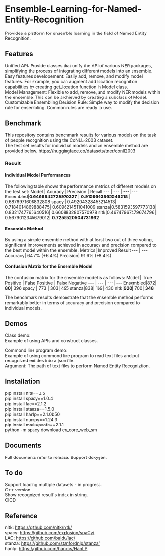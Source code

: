 # Ensemble-Learning-for-Named-Entity-Recognition
Provides a platform for ensemble learning in the field of Named Entity Recognition.

## Features
Unified API: Provide classes that unify the API of various NER packages, simplifying the process of integrating different models into an ensemble. \
Easy features developement: Easily add, remove, and modify model features. For example, you can augment add location recognition capabilities by creating get_location function in Model class. \
Model Management: Flexible to add, remove, and modify NER models within the ensemble. This can be archieved by creating a subclass of Model. \
Customizable Ensembling Decision Rule: Simple way to modify the decision rule for ensembling. Common rules are ready to use.

## Benchmark 
This repository contains benchmark results for various models on the task of people recognition using the CoNLL-2003 dataset. \
The test set results for individual models and an ensemble method are provided below.
https://huggingface.co/datasets/tner/conll2003

### Result
#### Individual Model Performances
The following table shows the performance metrics of different models on the test set:
 Model      | Acuracy | Precision  | Recall
 --- | --- | ---| ---
 Ensembled|**0.6468842729970327** | **0.9159663865546218** | 0.6876971608832808
 spacy      | 0.49204328453214513| 0.7184014869888475| 0.6096214511041009 
stanza|0.5831593597773138| 0.8321747765640516| 0.6608832807570978
nltk|0.46747967479674796| 0.5679012345679012| **0.7255520504731862**

#### Ensemble Method
By using a simple ensemble method with at least two out of three voting, significant improvements achieved in accuracy and precision compared to the best model within the ensemble.
Metrics|	Improved Result
 --- | --- 
Accuracy|	64.7% (+6.4%)
Precision|	91.6% (+8.4%)

#### Confusion Matrix for the Ensemble Model
The confusion matrix for the ensemble model is as follows:
 Model      | True Positive | False Positive  | False Negative
 --- | --- | ---| ---
 Ensembled|872| **80**| 396
 spacy      | 773 | 303| 495 
stanza|838| 169| 430
nltk|**920**| 700| **348**

The benchmark results demonstrate that the ensemble method performs remarkably better in terms of accuracy and precision compared to individual models. 

## Demos
Class demo: \
Example of using APIs and construct classes.

Commond line program demo: \
Example of using commond line program to read text files and put recognized entities into a json file. \
Argument: The path of text files to perform Named Entity Recogniztion.

## Installation
pip install nltk==3.5\
pip install spacy==1.0.4\
pip install lac==2.1.2\
pip install stanza==1.5.0\
pip install hanlp==2.1.0b50\
pip install numpy==1.24.3\
pip install markupsafe==2.1.1\
python -m spacy download en_core_web_sm

## Documents
Full documents refer to release. 
Support doxygen.

## To do
Support loading multiple datasets - in progress. \
C++ version. \
Show recognized result's index in string. \
CICD

## Reference
nltk: https://github.com/nltk/nltk/ \
spacy: https://github.com/explosion/spaCy/ \
LAC: https://github.com/baidu/lac/ \
stanza: https://github.com/stanfordnlp/stanza/ \
hanlp: https://github.com/hankcs/HanLP
